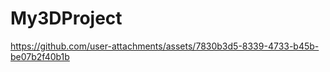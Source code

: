 # My3DProject
 





https://github.com/user-attachments/assets/7830b3d5-8339-4733-b45b-be07b2f40b1b















